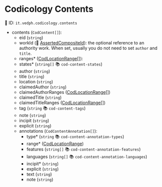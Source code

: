 # Codicology Contents

🔑 ID: `it.vedph.codicology.contents`

- contents (`CodContent[]`):
  - eid (`string`)
  - workId (🧱 [AssertedCompositeId](https://github.com/vedph/cadmus-bricks/blob/master/docs/asserted-composite-id.md)): the optional reference to an authority work. When set, usually you do not need to set `author` and `title`.
  - ranges\* ([CodLocationRange[]](cod-location-range.md)):
  - states\* (`string[]` 📚 `cod-content-states`)
  - author (`string`)
  - title (`string`)
  - location (`string`)
  - claimedAuthor (`string`)
  - claimedAuthorRanges ([CodLocationRange[]](cod-location-range.md))
  - claimedTitle (`string`)
  - claimedTitleRanges ([CodLocationRange[]](cod-location-range.md))
  - tag (`string` 📚 `cod-content-tags`)
  - note (`string`)
  - incipit (`string`)
  - explicit (`string`)
  - annotations (`CodContentAnnotation[]`):
    - type\* (`string` 📚 `cod-content-annotation-types`)
    - range\* ([CodLocationRange](cod-location-range.md))
    - features (`string[]` 📚 `cod-content-annotation-features`)
    - languages (`string[]` 📚 `cod-content-annotation-languages`)
    - incipit\* (`string`)
    - explicit (`string`)
    - text (`string`)
    - note (`string`)
